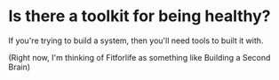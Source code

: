 # Is there a toolkit for being healthy?

If you're trying to build a system,
then you'll need tools to built it with.

(Right now, I'm thinking of Fitforlife as something like Building a Second Brain)